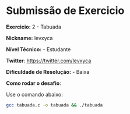 # Submissão de Exercicio

**Exercicio:** 2 - Tabuada

**Nickname:** levxyca

**Nível Técnico:** - Estudante

**Twitter**: https://twitter.com/levxyca

**Dificuldade de Resolução:** - Baixa

**Como rodar o desafio**: 

Use o comando abaixo: 
```bash
gcc tabuada.c -o tabuada && ./tabuada
```
